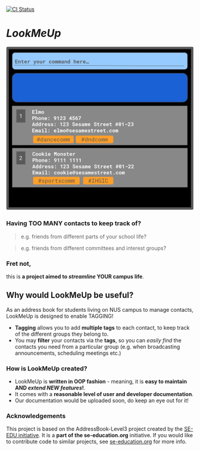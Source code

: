[![CI Status](https://github.com/se-edu/addressbook-level3/workflows/Java%20CI/badge.svg)](https://github.com/AY2324S2-CS2103T-T12-2/tp/actions)

# *LookMeUp*

![Ui](docs/images/Ui.png)

### Having TOO MANY contacts to keep track of?
> e.g. friends from different parts of your school life?

> e.g. friends from different committees and interest groups?

### Fret not,
this is **a project aimed to *streamline* YOUR campus life**.<br>

## Why would LookMeUp be useful?
As an address book for students living on NUS campus to manage contacts, LookMeUp is designed to enable TAGGING!
* **Tagging** allows you to add **multiple tags** to each contact, to keep track of the different groups they belong to.
* You may **filter** your contacts via the **tags**,
so you can *easily find* the contacts you need from a particular group
(e.g. when broadcasting announcements, scheduling meetings etc.)

### How is LookMeUp created?
* LookMeUp is **written in OOP fashion** - meaning, it is **easy to maintain AND _extend NEW features_!**.
* It comes with a **reasonable level of user and developer documentation**.
* Our documentation would be uploaded soon, do keep an eye out for it!

### Acknowledgements
This project is based on the AddressBook-Level3 project created by the [SE-EDU initiative](https://se-education.org).
It  is a **part of the se-education.org** initiative. If you would like to contribute code to similar projects,
see [se-education.org](https://se-education.org#https://se-education.org/#contributing) for more info.
